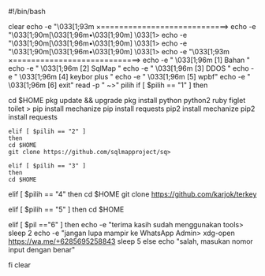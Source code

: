 #!/bin/bash

clear
echo -e "\033[1;93m ×============================>
echo -e "\033[1;90m[\033[1;96m•\033[1;90m] \033[1>
echo -e "\033[1;90m[\033[1;96m•\033[1;90m] \033[1>
echo -e "\033[1;90m[\033[1;96m•\033[1;90m] \033[1>
echo -e "\033[1;93m ×============================>
echo -e " \033[1;96m [1] Bahan "
echo -e " \033[1;96m [2] SqlMap "
echo -e " \033[1;96m [3] DDOS "
echo -e " \033[1;96m [4] keybor plus "
echo -e " \033[1;96m [5] wpbf"
echo -e " \033[1;96m [6] exit"
read -p  " ~>" pilih
if [ $pilih  == "1" ]
then

cd $HOME
   pkg update && upgrade
   pkg install python python2 ruby figlet toilet >
   pip install mechanize
   pip install requests
   pip2 install mechanize
   pip2 install requests

    elif [ $pilih == "2" ]
    then
    cd $HOME
    git clone https://github.com/sqlmapproject/sq>

    elif [ $pilih == "3" ]
    then
    cd $HOME

elif [ $pilih == "4"
  then
        cd $HOME
   git clone https://github.com/karjok/terkey

elif [ $pilih == "5" ]
   then
    cd $HOME

elif [ $pil =="6" ]
then
    echo -e "terima kasih sudah menggunakan tools>
    sleep 2
    echo -e "jangan lupa mampir ke WhatsApp Admin>
    xdg-open https://wa.me/+6285695258843
    sleep 5
else
    echo "salah, masukan nomor input dengan benar"

fi
clear
   
   
   
   
